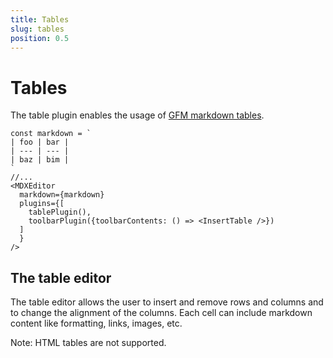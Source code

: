 ```yaml
---
title: Tables
slug: tables
position: 0.5
---
```


# Tables

The table plugin enables the usage of [GFM markdown tables](https://github.github.com/gfm/#tables-extension-).


```tsx
const markdown = `
| foo | bar |
| --- | --- |
| baz | bim |
`
//...
<MDXEditor 
  markdown={markdown}
  plugins={[
    tablePlugin(), 
    toolbarPlugin({toolbarContents: () => <InsertTable />})
  ]
  } 
/>
```

## The table editor

The table editor allows the user to insert and remove rows and columns and to change the alignment of the columns. 
Each cell can include markdown content like formatting, links, images, etc.

Note: HTML tables are not supported. 
